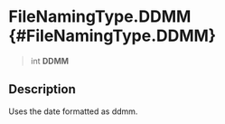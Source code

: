 FileNamingType.DDMM {#FileNamingType.DDMM}
===================

> int **DDMM**

Description
-----------

Uses the date formatted as ddmm.
